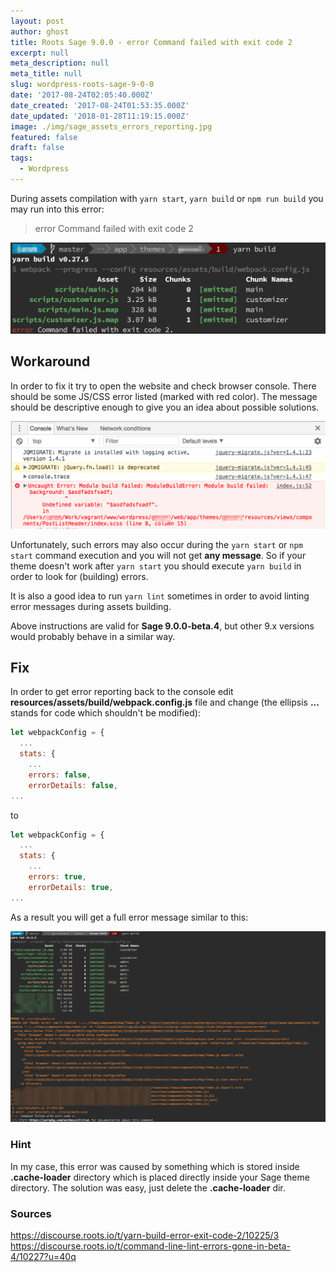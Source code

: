 ```yaml
---
layout: post
author: ghost
title: Roots Sage 9.0.0 - error Command failed with exit code 2
excerpt: null
meta_description: null
meta_title: null
slug: wordpress-roots-sage-9-0-0
date: '2017-08-24T02:05:40.000Z'
date_created: '2017-08-24T01:53:35.000Z'
date_updated: '2018-01-28T11:19:15.000Z'
image: ./img/sage_assets_errors_reporting.jpg
featured: false
draft: false
tags:
  - Wordpress
---
```

During assets compilation with `yarn start`, `yarn build` or `npm run build` you may run into this error:

> error Command failed with exit code 2

![sage error command failed with exit code 2](./img/command-failed-with-exit-code-2.png)

## Workaround

In order to fix it try to open the website and check browser console. There should be some JS/CSS error listed (marked with red color).
The message should be descriptive enough to give you an idea about possible solutions.

![sage error in developer console](./img/browser-console-error-message.png)

Unfortunately, such errors may also occur during the `yarn start` or `npm start` command execution and you will not get **any message**. So if your theme doesn't work after `yarn start` you should execute `yarn build` in order to look for (building) errors.

It is also a good idea to run `yarn lint` sometimes in order to avoid linting error messages during assets building.

Above instructions are valid for **Sage 9.0.0-beta.4**, but other 9.x versions would probably behave in a similar way.

## Fix

In order to get error reporting back to the console edit **resources/assets/build/webpack.config.js** file and change (the ellipsis **...** stands for code which shouldn't be modified):

```js
let webpackConfig = {
  ...
  stats: {
    ...
    errors: false,
    errorDetails: false,
...
```
to
```js
let webpackConfig = {
  ...
  stats: {
    ...
    errors: true,
    errorDetails: true,
...
```
As a result you will get a full error message similar to this:

![sage assets building error message](./img/sage_assets_errors_reporting_ok.png)

### Hint

In my case, this error was caused by something which is stored inside **.cache-loader** directory which is placed directly inside your Sage theme directory. The solution was easy, just delete the **.cache-loader** dir.

### Sources

https://discourse.roots.io/t/yarn-build-error-exit-code-2/10225/3
https://discourse.roots.io/t/command-line-lint-errors-gone-in-beta-4/10227?u=40q
